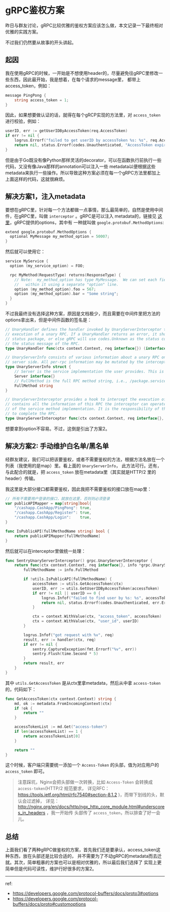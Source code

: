 # gRPC鉴权方案

昨日与群友讨论，gRPC比较优雅的鉴权方案应该怎么做，本文记录一下最终相对优雅的实践方案。

不过我们仍然要从故事的开头讲起。

## 起因

我在使用gRPC的时候，一开始是不想使用header的，尽量避免往gRPC里修改一些东西，因此最开始，我是想着，在每个请求的message里，
都带上access_token，例如：

```go
message PingPong {
    string access_token = 1;
}
```

因此，如果想要做认证的话，就得在每个gRCP实现的方法里，对 `access_token` 进行校验，例如：

```go
userID, err := getUserIDByAccessToken(req.AccessToken)
if err != nil {
    logrus.Errorf("failed to get userID by accessToken %s: %s", req.AccessToken, err)
    return nil, status.Errorf(codes.Unauthenticated, "AccessToken expired")
}
```

但是由于Go既没有像Python那样灵活的decorator，可以在函数执行前执行一些代码，又没有像Java那样的annotation可以注入一些
metadata以便根据这些metadata来执行一些操作。所以导致这种方案必须在每一个gRPC方法里都加上上面这样的代码，这就很麻烦。

## 解决方案1，注入metadata

要想在gRPC里，针对每一个方法都做一点事情，那么最简单的，自然是使用中间件，在gRPC里，叫做 `interceptor` 。gRPC是可以注入
metadata的，链接见 [这里](https://developers.google.com/protocol-buffers/docs/proto3#options)，gRPC提供的options，其中有
一种就叫做 `google.protobuf.MethodOptions`:

```go
extend google.protobuf.MethodOptions {
  optional MyMessage my_method_option = 50007;
}
```

然后就可以使用它：

```go
service MyService {
  option (my_service_option) = FOO;

  rpc MyMethod(RequestType) returns(ResponseType) {
    // Note:  my_method_option has type MyMessage.  We can set each field
    //   within it using a separate "option" line.
    option (my_method_option).foo = 567;
    option (my_method_option).bar = "Some string";
  }
}
```

不过我最终没有选择这种方案，原因是文档极少，而且需要在中间件里把方法的options拿出来，但是中间件函数的签名是：

```go
// UnaryHandler defines the handler invoked by UnaryServerInterceptor to complete the normal
// execution of a unary RPC. If a UnaryHandler returns an error, it should be produced by the
// status package, or else gRPC will use codes.Unknown as the status code and err.Error() as
// the status message of the RPC.
type UnaryHandler func(ctx context.Context, req interface{}) (interface{}, error)

// UnaryServerInfo consists of various information about a unary RPC on
// server side. All per-rpc information may be mutated by the interceptor.
type UnaryServerInfo struct {
	// Server is the service implementation the user provides. This is read-only.
	Server interface{}
	// FullMethod is the full RPC method string, i.e., /package.service/method.
	FullMethod string
}

// UnaryServerInterceptor provides a hook to intercept the execution of a unary RPC on the server. info
// contains all the information of this RPC the interceptor can operate on. And handler is the wrapper
// of the service method implementation. It is the responsibility of the interceptor to invoke handler
// to complete the RPC.
type UnaryServerInterceptor func(ctx context.Context, req interface{}, info *UnaryServerInfo, handler UnaryHandler) (resp interface{}, err error)
```

想要拿到option不容易。不过，这倒是引出了方案2。

## 解决方案2: 手动维护白名单/黑名单

经群友建议，我们可以把该要鉴权，或者不需要鉴权的方法，根据方法名放在一个列表（我使用的是map）里。看上面的 `UnaryServerInfo`，
此方法可行。还有，与此配合的就是，把 `access_token` 放在metadata里（其实就是HTTP/2 里的header）传输。

我这里是大部分接口都需要鉴权，因此我把不需要鉴权的接口放在map里：

```go
// 所有不需要用户登录的接口，就放在这里，否则则必须登录
var publicAPIMapper = map[string]bool{
	"/cashapp.CashApp/PingPong": true,
	"/cashapp.CashApp/Register": true,
	"/cashapp.CashApp/Login":    true,
}

func IsPublicAPI(fullMethodName string) bool {
	return publicAPIMapper[fullMethodName]
}
```

然后就可以在interceptor里做统一处理：

```go
func SentryUnaryServerInterceptor() grpc.UnaryServerInterceptor {
	return func(ctx context.Context, req interface{}, info *grpc.UnaryServerInfo, handler grpc.UnaryHandler) (interface{}, error) {
		fullMethodName := info.FullMethod

		if !utils.IsPublicAPI(fullMethodName) {
			accessToken := utils.GetAccessToken(ctx)
			userID, err := utils.GetUserIDByAccessToken(accessToken)
			if err != nil || userID == 0 {
				logrus.Infof("failed to find user by %s: %s", accessToken, err)
				return nil, status.Errorf(codes.Unauthenticated, err.Error())
			}

			ctx = context.WithValue(ctx, "access_token", accessToken)
			ctx = context.WithValue(ctx, "user_id", userID)
		}

		logrus.Infof("got request with %v", req)
		result, err := handler(ctx, req)
		if err != nil {
			sentry.CaptureException(fmt.Errorf("%v", err))
			sentry.Flush(time.Second * 5)
		}
		return result, err
	}
}
```

其中 `utils.GetAccessToken` 是从ctx里拿metadata，然后从中拿 `access-token` 的，代码如下：

```go
func GetAccessToken(ctx context.Context) string {
	md, ok := metadata.FromIncomingContext(ctx)
	if !ok {
		return ""
	}

	accessTokenList := md.Get("access-token")
	if len(accessTokenList) == 1 {
		return accessTokenList[0]
	}

	return ""
}
```

这个时候，客户端只需要统一添加一个 `Access-Token` 的头部，值为对应用户的 `access_token` 即可。

> 注意踩坑，Nginx会把头部做一次转换，比如 `Access-Token` 会转换成 `access-token`(HTTP/2 规范要求，
> 详见RFC：https://tools.ietf.org/html/rfc7540#section-8.1.2 )，而带下划线的头，默认会过滤掉，
> 详见：http://nginx.org/en/docs/http/ngx_http_core_module.html#underscores_in_headers ，我一开始传
> 头部传了 `access_token`，所以排查了好一会儿。

## 总结

上面我们看了两种gRPC做鉴权的方案，首先我们还是要承认，access_token这种东西，放在头部还是比较合适的，
并不需要为了不动gRPC的metadata而去迁就。其次，简单粗暴的方案也可以是相对优雅的，所以最后我们选择了
实现上更简单但是代码可读性，维护行好很多的方案2。

---

ref:

- https://developers.google.com/protocol-buffers/docs/proto3#options
- https://developers.google.com/protocol-buffers/docs/proto#customoptions
